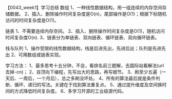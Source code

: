【0043_week1】学习总结
数组
1、一种线性数据结构，用一组连续的内存空间存储数据。
2、插入、删除操作时间复杂度是O(n)，尾部操作是O(1)；根据下标随机访问的时间复杂度是O(1)。

链表
1、不需要连续内存空间。
2、插入、删除操作时间复杂度是O(1)，随机访问时间复杂度O(n).
3、链表分为单链表、双向链表、循环链表、双向循环链表。

栈与队列
1、操作受限的线性数据结构，栈是后进先出，先进后出；队列是先进先出
2、可用数组或链表实现。

学习方法：
1、最多思考十五分钟，不会，看排名前三题解，去国际站看解法(url去掉-cn)；
2、自顶向下编程，先写出大的思路，再写细节。
3、刷至少五遍（一天后、一周后，一个月后），总之多刷没坏处。
4、所有的算法最后就是条件判断、循环、递归的写法。关键在于找到算法重复点。
5、通过提升维度及空间换时间的方式降低时间复杂度。
6、多学习开源的工业级源代码。